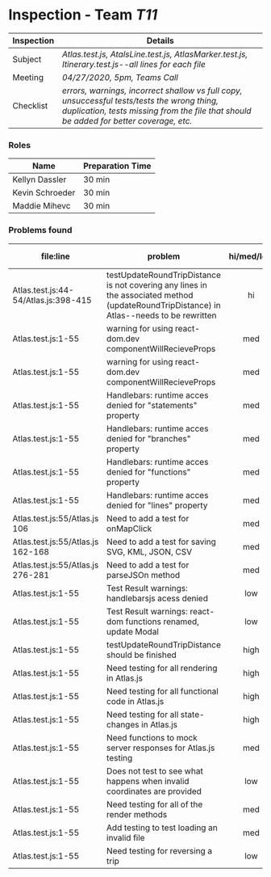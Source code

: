 # Inspection - Team *T11* 
 
| Inspection | Details |
| ----- | ----- |
| Subject | *Atlas.test.js, AtalsLine.test.js, AtlasMarker.test.js, Itinerary.test.js--all lines for each file* |
| Meeting | *04/27/2020, 5pm, Teams Call* |
| Checklist | *errors, warnings, incorrect shallow vs full copy, unsuccessful tests/tests the wrong thing, duplication, tests missing from the file that should be added for better coverage, etc.* |

### Roles

| Name | Preparation Time |
| ---- | ---- |
| Kellyn Dassler | 30 min  |
| Kevin Schroeder | 30 min |
| Maddie Mihevc | 30 min |

### Problems found

| file:line | problem | hi/med/low | who found | github#  |
| --- | --- | :---: | :---: | --- |
| Atlas.test.js:44-54/Atlas.js:398-415 | testUpdateRoundTripDistance is not covering any lines in the associated method (updateRoundTripDistance) in Atlas--needs to be rewritten| hi | Kellyn Dassler | |
| Atlas.test.js:1-55 | warning for using react-dom.dev componentWillRecieveProps| med | Kellyn Dassler | |
| Atlas.test.js:1-55 | warning for using react-dom.dev componentWillRecieveProps| med | Kellyn Dassler | |
| Atlas.test.js:1-55 | Handlebars: runtime acces denied for "statements" property| med | Kellyn Dassler | |
| Atlas.test.js:1-55 | Handlebars: runtime acces denied for "branches" property| med | Kellyn Dassler | |
| Atlas.test.js:1-55 | Handlebars: runtime acces denied for "functions" property| med | Kellyn Dassler | |
| Atlas.test.js:1-55 | Handlebars: runtime acces denied for "lines" property| med | Kellyn Dassler | |
| Atlas.test.js:55/Atlas.js 106 | Need to add a test for onMapClick| med | Kellyn Dassler | |
| Atlas.test.js:55/Atlas.js 162-168 | Need to add a test for saving SVG, KML, JSON, CSV| med | Kellyn Dassler | |
| Atlas.test.js:55/Atlas.js 276-281 | Need to add a test for parseJSOn method| med | Kellyn Dassler | |
| Atlas.test.js:1-55 | Test Result warnings: handlebarsjs acess denied | low | Kevin Schroeder | |
| Atlas.test.js:1-55 | Test Result warnings: react-dom functions renamed, update Modal | low | Kevin Schroeder | |
| Atlas.test.js:1-55 | testUpdateRoundTripDistance should be finished | high | Kevin Schroeder | |
| Atlas.test.js:1-55 | Need testing for all rendering in Atlas.js | high | Kevin Schroeder | |
| Atlas.test.js:1-55 | Need testing for all functional code in Atlas.js | high | Kevin Schroeder | |
| Atlas.test.js:1-55 | Need testing for all state-changes in Atlas.js | high | Kevin Schroeder | |
| Atlas.test.js:1-55 | Need functions to mock server responses for Atlas.js testing | med | Kevin Schroeder | |
| Atlas.test.js:1-55 | Does not test to see what happens when invalid coordinates are provided | low |  Maddie Mihevc| |
| Atlas.test.js:1-55 | Need testing for all of the render methods | med | Maddie Mihevc | |
| Atlas.test.js:1-55 | Add testing to test loading an invalid file | med | Maddie Mihevc | |
| Atlas.test.js:1-55 | Need testing for reversing a trip | low | Maddie Mihevc | |

